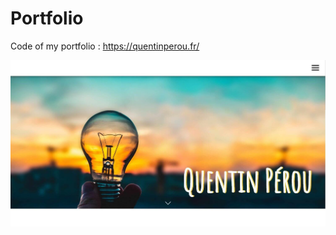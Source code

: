 # Portfolio

Code of my portfolio : 
https://quentinperou.fr/

![home page](projets/web-portfolio-v2/apercu-portfolio-v2.jpg)
